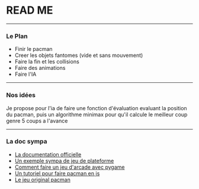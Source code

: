 # READ ME

***

### Le Plan
- Finir le pacman
- Creer les objets fantomes (vide et sans mouvement)
- Faire la fin et les collisions
- Faire des animations
- Faire l'IA

***

### Nos idées

Je propose pour l'ia de faire une fonction d'évaluation evaluant la position du pacman, puis un algorithme minimax pour qu'il calcule le meilleur coup genre 5 coups a l'avance

***

### La doc sympa

- [La documentation officielle][1]
- [Un exemple sympa de jeu de plateforme][2]
- [Comment faire un jeu d'arcade avec pygame][3]
- [Un tutoriel pour faire pacman en js][4]
- [Le jeu original pacman][5]

[1]: <https://www.pygame.org/docs/tut/PygameIntro.html> (Pygame Intro)
[2]: <https://opensource.com/article/17/12/game-framework-python> (Exemple sympa)
[3]: <http://programarcadegames.com/index.php?lang=en> (Arcade pygame)
[4]: <https://www.masswerk.at/JavaPac/pacman-howto.html> (PacMan js)
[5]: <http://originalpacman.com/> (Pacman Game)